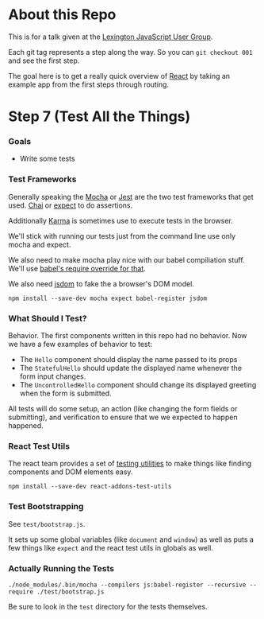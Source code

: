 # About this Repo

This is for a talk given at the [Lexington JavaScript User Group](http://www.meetup.com/Kentucky-JavaScript-Users-Group/).

Each git tag represents a step along the way. So you can `git checkout 001` and
see the first step.

The goal here is to get a really quick overview of [React](https://facebook.github.io/react/)
by taking an example app from the first steps through routing.

# Step 7 (Test All the Things)

### Goals

- Write some tests


### Test Frameworks

Generally speaking the [Mocha](https://mochajs.org/) or
[Jest](https://facebook.github.io/jest/) are the two test frameworks that get
used. [Chai](http://chaijs.com/) or [expect](https://github.com/mjackson/expect)
to do assertions.

Additionally [Karma](https://karma-runner.github.io) is sometimes use to execute
tests in the browser.

We'll stick with running our tests just from the command line use only mocha and
expect.

We also need to make mocha play nice with our babel compiliation stuff. We'll
use [babel's require override for that](https://babeljs.io/docs/usage/require/).

We also need [jsdom](https://github.com/tmpvar/jsdom) to fake the a browser's
DOM model.

```
npm install --save-dev mocha expect babel-register jsdom
```

### What Should I Test?

Behavior. The first components written in this repo had no behavior. Now we
have a few examples of behavior to test:

- The `Hello` component should display the name passed to its props
- The `StatefulHello` should update the displayed name whenever the form input
  changes.
- The `UncontrolledHello` component should change its displayed greeting when
  the form is submitted.

All tests will do some setup, an action (like changing the form fields or
submitting), and verification to ensure that we we expected to happen happened.

### React Test Utils

The react team provides a set of [testing utilities](https://facebook.github.io/react/docs/test-utils.html)
to make things like finding components and DOM elements easy.

```
npm install --save-dev react-addons-test-utils
```

### Test Bootstrapping

See `test/bootstrap.js`.

It sets up some global variables (like `document` and `window`) as well as puts
a few things like `expect` and the react test utils in globals as well.

### Actually Running the Tests

```
./node_modules/.bin/mocha --compilers js:babel-register --recursive --require ./test/bootstrap.js
```

Be sure to look in the `test` directory for the tests themselves.

